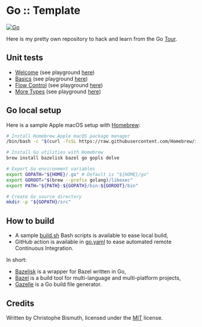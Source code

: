 # Go :: Template

[![Go](https://github.com/cbismuth/golang-tour/actions/workflows/go.yaml/badge.svg)](https://github.com/cbismuth/golang-tour/actions/workflows/go.yaml)

Here is my pretty own repository to hack and learn from the Go [Tour](https://go.dev/tour).

## Unit tests

* [Welcome](src/tour_01_welcome_test.go) (see playground [here](https://go.dev/tour/welcome/1))
* [Basics](src/tour_02_basics_test.go) (see playground [here](https://go.dev/tour/basics/1))
* [Flow Control](src/tour_03_flowcontrol_test.go) (see playground [here](https://go.dev/tour/flowcontrol/1))
* [More Types](src/tour_04_moretypes_test.go) (see playground [here](https://go.dev/tour/moretypes/1))

## Go local setup

Here is a sample Apple macOS setup with [Homebrew](https://brew.sh):

```bash
# Install Homebrew Apple macOS package manager
/bin/bash -c "$(curl -fsSL https://raw.githubusercontent.com/Homebrew/install/HEAD/install.sh)"

# Install Go utilities with Homebrew
brew install bazelisk bazel go gopls delve

# Export Go environment variables
export GOPATH="${HOME}/.go" # Default is "${HOME}/go"
export GOROOT="$(brew --prefix golang)/libexec"
export PATH="${PATH}:${GOPATH}/bin:${GOROOT}/bin"

# Create Go source directory
mkdir -p "${GOPATH}/src"
```

## How to build

* A sample [build.sh](build.sh) Bash scripts is available to ease local build,
* GitHub action is available in [go.yaml](.github/workflows/go.yaml) to ease automated remote Continuous Integration.

In short:

* [Bazelisk](https://github.com/bazelbuild/bazelisk) is a wrapper for Bazel written in Go,
* [Bazel](https://bazel.build) is a build tool for multi-language and multi-platform projects,
* [Gazelle](https://github.com/bazelbuild/bazel-gazelle) is a Go build file generator.

## Credits

Written by Christophe Bismuth, licensed under the [MIT](LICENSE) license.

